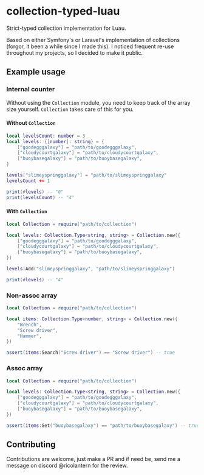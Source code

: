 # collection-typed-luau
Strict-typed collection implementation for Luau.

Based on either Symfony's or Laravel's implementation of collections (forgor, it been a while since I made this).
I noticed frequent re-use throughout my projects, so I decided to make it public.

## Example usage
### Internal counter
Without using the `Collection` module, you need to keep track of the array size yourself.
`Collection` takes care of this for you.
#### Without `Collection`
```Lua
local levelsCount: number = 3
local levels: {[number]: string} = {
    ["goodegggalaxy"] = "path/to/goodegggalaxy",
    ["cloudycourtgalaxy"] = "path/to/cloudycourtgalaxy",
    ["buoybasegalaxy"] = "path/to/buoybasegalaxy",
}

levels["slimeyspringgalaxy"] = "path/to/slimeyspringgalaxy"
levelsCount += 1

print(#levels) -- "0"
print(levelsCount) -- "4"
```
#### With `Collection`
```Lua
local Collection = require("path/to/collection")

local levels: Collection.Type<string, string> = Collection.new({
    ["goodegggalaxy"] = "path/to/goodegggalaxy",
    ["cloudycourtgalaxy"] = "path/to/cloudycourtgalaxy",
    ["buoybasegalaxy"] = "path/to/buoybasegalaxy",
})

levels:Add("slimeyspringgalaxy", "path/to/slimeyspringgalaxy")

print(#levels) -- "4"
```
### Non-assoc array
```Lua
local Collection = require("path/to/collection")

local items: Collection.Type<number, string> = Collection.new({
    "Wrench",
    "Screw driver",
    "Hammer",
})

assert(items:Search("Screw driver") == "Screw driver") -- true
```
### Assoc array
```Lua
local Collection = require("path/to/collection")

local levels: Collection.Type<string, string> = Collection.new({
    ["goodegggalaxy"] = "path/to/goodegggalaxy",
    ["cloudycourtgalaxy"] = "path/to/cloudycourtgalaxy",
    ["buoybasegalaxy"] = "path/to/buoybasegalaxy",
})

assert(items:Get("buoybasegalaxy") == "path/to/buoybasegalaxy") -- true
```
## Contributing
Contributions are welcome, just make a PR and if need be, send me a message on discord @ricolantern for the review.
